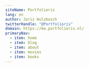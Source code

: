 ```yaml
---
siteName: Portfolioris
lang: en
author: Joris Hulsbosch
twitterHandle: "@Portfolioris"
domain: https://me.portfolioris.nl/
primaryNav:
  - item: home
  - item: blog
  - item: about
  - item: movies
  - item: books
---
```

